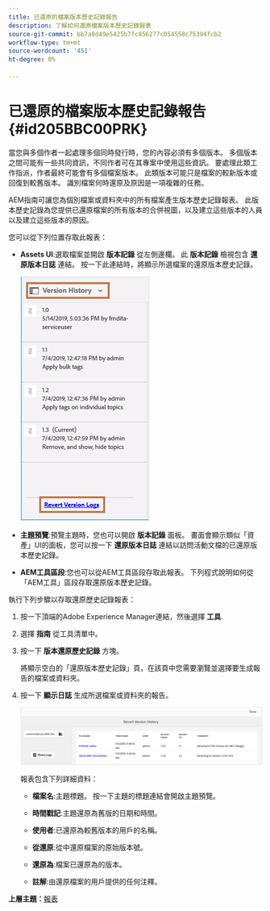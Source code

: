 ```yaml
---
title: 已還原的檔案版本歷史記錄報告
description: 了解如何還原檔案版本歷史記錄報表
source-git-commit: bb7a8d49e5425b7fc856277c054558c75394fcb2
workflow-type: tm+mt
source-wordcount: '451'
ht-degree: 0%

---
```



# 已還原的檔案版本歷史記錄報告 {#id205BBC00PRK}

當您與多個作者一起處理多個同時發行時，您的內容必須有多個版本。 多個版本之間可能有一些共同資訊，不同作者可在其專案中使用這些資訊。 要處理此類工作指派，作者最終可能會有多個檔案版本。 此類版本可能只是檔案的較新版本或回復到較舊版本。 識別檔案何時還原及原因是一項複雜的任務。

AEM指南可讓您為個別檔案或資料夾中的所有檔案產生版本歷史記錄報表。 此版本歷史記錄為您提供已還原檔案的所有版本的合併視圖，以及建立這些版本的人員以及建立這些版本的原因。

您可以從下列位置存取此報表：

- **Assets UI**:選取檔案並開啟 **版本記錄** 從左側邊欄。 此 **版本記錄** 檢視包含 **還原版本日誌** 連結。 按一下此連結時，將顯示所選檔案的還原版本歷史記錄。

   ![](images/revert-log-from-assets-ui.png)

- **主題預覽**:預覽主題時，您也可以開啟 **版本記錄** 面板。 畫面會顯示類似「資產」UI的面板，您可以按一下 **還原版本日誌** 連結以訪問活動文檔的已還原版本歷史記錄。

- **AEM工具區段**:您也可以從AEM工具區段存取此報表。 下列程式說明如何從「AEM工具」區段存取還原版本歷史記錄。


執行下列步驟以存取還原歷史記錄報表：

1. 按一下頂端的Adobe Experience Manager連結，然後選擇 **工具**.

1. 選擇 **指南** 從工具清單中。

1. 按一下 **版本還原歷史記錄** 方塊。

   將顯示空白的「還原版本歷史記錄」頁，在該頁中您需要瀏覽並選擇要生成報告的檔案或資料夾。

1. 按一下 **顯示日誌** 生成所選檔案或資料夾的報告。

   ![](images/revert-version-history-report.png)

   報表包含下列詳細資料：

   - **檔案名**:主題標題。 按一下主題的標題連結會開啟主題預覽。

   - **時間戳記**:主題還原為舊版的日期和時間。

   - **使用者**:已還原為較舊版本的用戶的名稱。

   - **從還原**:從中還原檔案的原始版本號。

   - **還原為**:檔案已還原為的版本。

   - **註解**:由還原檔案的用戶提供的任何注釋。


**上層主題：**[&#x200B;報表](reports-intro.md)

